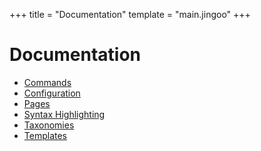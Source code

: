 +++
title = "Documentation"
template = "main.jingoo"
+++

# Documentation

- [Commands](commands.html)
- [Configuration](configuration.html)
- [Pages](pages.html)
- [Syntax Highlighting](highlighting.html)
- [Taxonomies](taxonomies.html)
- [Templates](templates.html)
